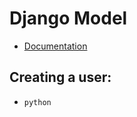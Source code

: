 # Django Model
* [Documentation](https://developer.mozilla.org/en-US/docs/Learn/Server-side/Django/Models)

## Creating a user:
* `python `